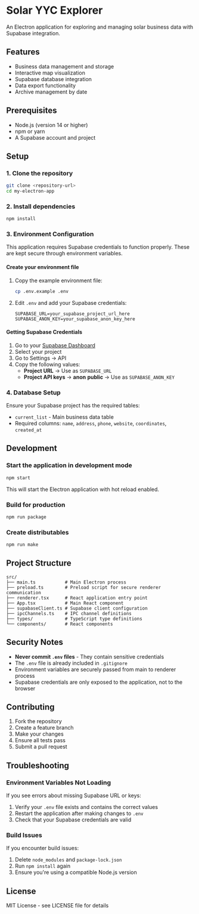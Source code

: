 # Solar YYC Explorer

An Electron application for exploring and managing solar business data with Supabase integration.

## Features

- Business data management and storage
- Interactive map visualization
- Supabase database integration
- Data export functionality
- Archive management by date

## Prerequisites

- Node.js (version 14 or higher)
- npm or yarn
- A Supabase account and project

## Setup

### 1. Clone the repository

```bash
git clone <repository-url>
cd my-electron-app
```

### 2. Install dependencies

```bash
npm install
```

### 3. Environment Configuration

This application requires Supabase credentials to function properly. These are kept secure through environment variables.

#### Create your environment file

1. Copy the example environment file:
   ```bash
   cp .env.example .env
   ```

2. Edit `.env` and add your Supabase credentials:
   ```env
   SUPABASE_URL=your_supabase_project_url_here
   SUPABASE_ANON_KEY=your_supabase_anon_key_here
   ```

#### Getting Supabase Credentials

1. Go to your [Supabase Dashboard](https://app.supabase.com/)
2. Select your project
3. Go to Settings → API
4. Copy the following values:
   - **Project URL** → Use as `SUPABASE_URL`
   - **Project API keys** → **anon** **public** → Use as `SUPABASE_ANON_KEY`

### 4. Database Setup

Ensure your Supabase project has the required tables:

- `current_list` - Main business data table
- Required columns: `name`, `address`, `phone`, `website`, `coordinates`, `created_at`

## Development

### Start the application in development mode

```bash
npm start
```

This will start the Electron application with hot reload enabled.

### Build for production

```bash
npm run package
```

### Create distributables

```bash
npm run make
```

## Project Structure

```
src/
├── main.ts           # Main Electron process
├── preload.ts        # Preload script for secure renderer communication
├── renderer.tsx      # React application entry point
├── App.tsx           # Main React component
├── supabaseClient.ts # Supabase client configuration
├── ipcChannels.ts    # IPC channel definitions
├── types/            # TypeScript type definitions
└── components/       # React components
```

## Security Notes

- **Never commit `.env` files** - They contain sensitive credentials
- The `.env` file is already included in `.gitignore`
- Environment variables are securely passed from main to renderer process
- Supabase credentials are only exposed to the application, not to the browser

## Contributing

1. Fork the repository
2. Create a feature branch
3. Make your changes
4. Ensure all tests pass
5. Submit a pull request

## Troubleshooting

### Environment Variables Not Loading

If you see errors about missing Supabase URL or keys:

1. Verify your `.env` file exists and contains the correct values
2. Restart the application after making changes to `.env`
3. Check that your Supabase credentials are valid

### Build Issues

If you encounter build issues:

1. Delete `node_modules` and `package-lock.json`
2. Run `npm install` again
3. Ensure you're using a compatible Node.js version

## License

MIT License - see LICENSE file for details 